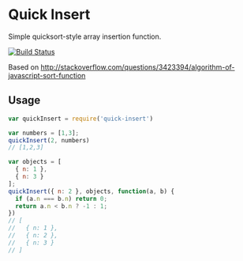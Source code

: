 # Quick Insert
Simple quicksort-style array insertion function.

[![Build Status](https://travis-ci.org/jo/quick-insert.svg?branch=master)](https://travis-ci.org/jo/quick-insert)

Based on
http://stackoverflow.com/questions/3423394/algorithm-of-javascript-sort-function

## Usage
```js
var quickInsert = require('quick-insert')

var numbers = [1,3];
quickInsert(2, numbers)
// [1,2,3]

var objects = [
  { n: 1 },
  { n: 3 }
];
quickInsert({ n: 2 }, objects, function(a, b) {
  if (a.n === b.n) return 0;
  return a.n < b.n ? -1 : 1;
})
// [
//   { n: 1 },
//   { n: 2 },
//   { n: 3 }
// ]
```
